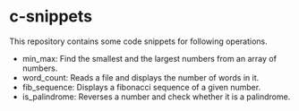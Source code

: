 # c-snippets

This repository contains some code snippets for following operations.

- min_max: Find the smallest and the largest numbers from an array of numbers.
- word_count: Reads a file and displays the number of words in it.
- fib_sequence: Displays a fibonacci sequence of a given number.
- is_palindrome: Reverses a number and check whether it is a palindrome.
